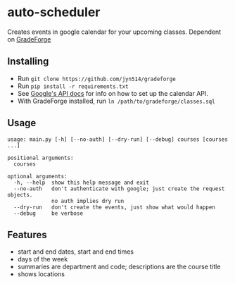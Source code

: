 # auto-scheduler

Creates events in google calendar for your upcoming classes.
Dependent on [GradeForge](https://github.com/jyn514/GradeForge/)

## Installing
- Run `git clone https://github.com/jyn514/gradeforge`
- Run `pip install -r requirements.txt`
- See [Google's API docs](https://developers.google.com/calendar/quickstart/python)
for info on how to set up the calendar API.
- With GradeForge installed, run `ln /path/to/gradeforge/classes.sql`

## Usage
```
usage: main.py [-h] [--no-auth] [--dry-run] [--debug] courses [courses ...]

positional arguments:
  courses

optional arguments:
  -h, --help  show this help message and exit
  --no-auth   don't authenticate with google; just create the request objects.
              no auth implies dry run
  --dry-run   don't create the events, just show what would happen
  --debug     be verbose
```

## Features
- start and end dates, start and end times
- days of the week
- summaries are department and code; descriptions are the course title
- shows locations
